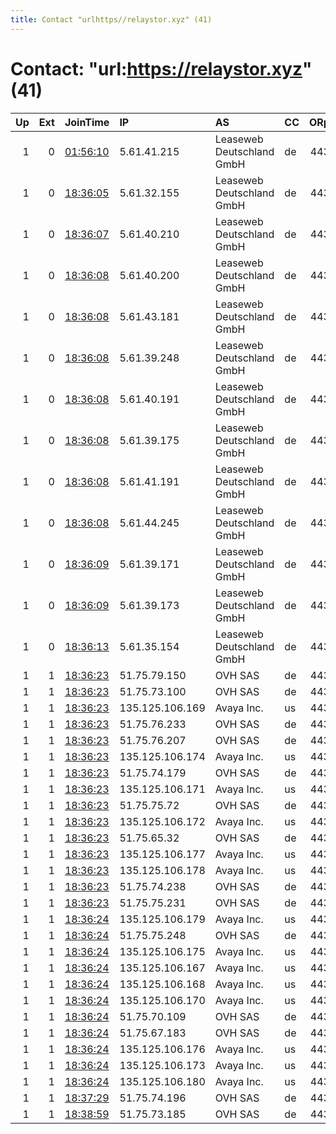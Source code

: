 ```yaml
---
title: Contact "urlhttps//relaystor.xyz" (41)
---
```


# Contact: "url:https://relaystor.xyz" (41)

|   Up |   Ext | JoinTime                                                                                            | IP              | AS                        | CC   |   ORp |   Dirp | OS    | Version   | Nickname        |   eFamMembers |
|-----:|------:|:----------------------------------------------------------------------------------------------------|:----------------|:--------------------------|:-----|------:|-------:|:------|:----------|:----------------|--------------:|
|    1 |     0 | [01:56:10](https://metrics.torproject.org/rs.html#details/84D886AF29BD0E625E9C9DC56DD48C0709D6AF12) | 5.61.41.215     | Leaseweb Deutschland GmbH | de   |   443 |     80 | Linux | 0.4.4.6   | relaystordotxyz |            41 |
|    1 |     0 | [18:36:05](https://metrics.torproject.org/rs.html#details/A0CAFF8530B1F90F3F6B6ED8AF71A8110B9AE23D) | 5.61.32.155     | Leaseweb Deutschland GmbH | de   |   443 |     80 | Linux | 0.4.4.6   | relaystordotxyz |            41 |
|    1 |     0 | [18:36:07](https://metrics.torproject.org/rs.html#details/98B492559041217AAA6ABB69D0A8B8E1C5F2625A) | 5.61.40.210     | Leaseweb Deutschland GmbH | de   |   443 |     80 | Linux | 0.4.4.6   | relaystordotxyz |            41 |
|    1 |     0 | [18:36:08](https://metrics.torproject.org/rs.html#details/08A6EAD2AE6FF2D2456E3B25D02FF1B4816D57F8) | 5.61.40.200     | Leaseweb Deutschland GmbH | de   |   443 |     80 | Linux | 0.4.4.6   | relaystordotxyz |            41 |
|    1 |     0 | [18:36:08](https://metrics.torproject.org/rs.html#details/0F6F8AED98ECE97798EC9C826C4E4B859009EE75) | 5.61.43.181     | Leaseweb Deutschland GmbH | de   |   443 |     80 | Linux | 0.4.4.6   | relaystordotxyz |            41 |
|    1 |     0 | [18:36:08](https://metrics.torproject.org/rs.html#details/334E488963F2F0A59C855D0C4B80F5F4BC36197B) | 5.61.39.248     | Leaseweb Deutschland GmbH | de   |   443 |     80 | Linux | 0.4.4.6   | relaystordotxyz |            41 |
|    1 |     0 | [18:36:08](https://metrics.torproject.org/rs.html#details/63FBC7016CF32A68D1646A64D9261EC1ADBF07BC) | 5.61.40.191     | Leaseweb Deutschland GmbH | de   |   443 |     80 | Linux | 0.4.4.6   | relaystordotxyz |            41 |
|    1 |     0 | [18:36:08](https://metrics.torproject.org/rs.html#details/72BDDC98DA029F95EFF1E1B6C17C518D718E6FB6) | 5.61.39.175     | Leaseweb Deutschland GmbH | de   |   443 |     80 | Linux | 0.4.4.6   | relaystordotxyz |            41 |
|    1 |     0 | [18:36:08](https://metrics.torproject.org/rs.html#details/B62457FE103956AD16D99B67BB8FBF49743AEC38) | 5.61.41.191     | Leaseweb Deutschland GmbH | de   |   443 |     80 | Linux | 0.4.4.6   | relaystordotxyz |            41 |
|    1 |     0 | [18:36:08](https://metrics.torproject.org/rs.html#details/C154DB4D448CB76254C1503313012CEF2238FD7D) | 5.61.44.245     | Leaseweb Deutschland GmbH | de   |   443 |     80 | Linux | 0.4.4.6   | relaystordotxyz |            41 |
|    1 |     0 | [18:36:09](https://metrics.torproject.org/rs.html#details/050207D03297255594A00975F7C55980AA993610) | 5.61.39.171     | Leaseweb Deutschland GmbH | de   |   443 |     80 | Linux | 0.4.4.6   | relaystordotxyz |            41 |
|    1 |     0 | [18:36:09](https://metrics.torproject.org/rs.html#details/09C5DE7C6869A831B08B9B0F36E23E93E144EBEF) | 5.61.39.173     | Leaseweb Deutschland GmbH | de   |   443 |     80 | Linux | 0.4.4.6   | relaystordotxyz |            41 |
|    1 |     0 | [18:36:13](https://metrics.torproject.org/rs.html#details/8E1C4EC91E39E2655419CCF3AB4D84B2F7966FF7) | 5.61.35.154     | Leaseweb Deutschland GmbH | de   |   443 |     80 | Linux | 0.4.4.6   | relaystordotxyz |            41 |
|    1 |     1 | [18:36:23](https://metrics.torproject.org/rs.html#details/2494C0C620991ED7247E966D47D6E0761EBCD14D) | 51.75.79.150    | OVH SAS                   | de   |   443 |     80 | Linux | 0.4.4.6   | relaystordotxyz |            41 |
|    1 |     1 | [18:36:23](https://metrics.torproject.org/rs.html#details/392E2E7F11BAECF964F793584AC1346F363D9AC0) | 51.75.73.100    | OVH SAS                   | de   |   443 |     80 | Linux | 0.4.4.6   | relaystordotxyz |            41 |
|    1 |     1 | [18:36:23](https://metrics.torproject.org/rs.html#details/4A5945896404854432175A53E042AA6B2792DDE9) | 135.125.106.169 | Avaya Inc.                | us   |   443 |     80 | Linux | 0.4.4.6   | relaystordotxyz |            41 |
|    1 |     1 | [18:36:23](https://metrics.torproject.org/rs.html#details/5723608E2CFB37DB68DBB2BEDDF5755943E2BBDF) | 51.75.76.233    | OVH SAS                   | de   |   443 |     80 | Linux | 0.4.4.6   | relaystordotxyz |            41 |
|    1 |     1 | [18:36:23](https://metrics.torproject.org/rs.html#details/6665C7D287642D3740FDB8C08EB25A3CCB43C8C9) | 51.75.76.207    | OVH SAS                   | de   |   443 |     80 | Linux | 0.4.4.6   | relaystordotxyz |            41 |
|    1 |     1 | [18:36:23](https://metrics.torproject.org/rs.html#details/721C220C6CA9CF64D359C43377E61B6AE0E7A2CD) | 135.125.106.174 | Avaya Inc.                | us   |   443 |     80 | Linux | 0.4.4.6   | relaystordotxyz |            41 |
|    1 |     1 | [18:36:23](https://metrics.torproject.org/rs.html#details/83641756F4541C5B1DF3A5EE64E31B43FDC315FA) | 51.75.74.179    | OVH SAS                   | de   |   443 |     80 | Linux | 0.4.4.6   | relaystordotxyz |            41 |
|    1 |     1 | [18:36:23](https://metrics.torproject.org/rs.html#details/8FC065C5B160735C2831EE090030BBD14D67DCAB) | 135.125.106.171 | Avaya Inc.                | us   |   443 |     80 | Linux | 0.4.4.6   | relaystordotxyz |            41 |
|    1 |     1 | [18:36:23](https://metrics.torproject.org/rs.html#details/93C759895A04AC5F21A5CD5DDF018A9C948DD1BE) | 51.75.75.72     | OVH SAS                   | de   |   443 |     80 | Linux | 0.4.4.6   | relaystordotxyz |            41 |
|    1 |     1 | [18:36:23](https://metrics.torproject.org/rs.html#details/C1D517CFB140777C73D4F21086F3928385DA168F) | 135.125.106.172 | Avaya Inc.                | us   |   443 |     80 | Linux | 0.4.4.6   | relaystordotxyz |            41 |
|    1 |     1 | [18:36:23](https://metrics.torproject.org/rs.html#details/DAC1DF7BF480A409D60F364E3C8127E779C344DA) | 51.75.65.32     | OVH SAS                   | de   |   443 |     80 | Linux | 0.4.4.6   | relaystordotxyz |            41 |
|    1 |     1 | [18:36:23](https://metrics.torproject.org/rs.html#details/E37900B1B541C3441B4156B9DFD11311118011FB) | 135.125.106.177 | Avaya Inc.                | us   |   443 |     80 | Linux | 0.4.4.6   | relaystordotxyz |            41 |
|    1 |     1 | [18:36:23](https://metrics.torproject.org/rs.html#details/E7483F379FF4AADC38C94E836F3698A6C83EF9A1) | 135.125.106.178 | Avaya Inc.                | us   |   443 |     80 | Linux | 0.4.4.6   | relaystordotxyz |            41 |
|    1 |     1 | [18:36:23](https://metrics.torproject.org/rs.html#details/F4F837028A36F741B70946921C6747013F7B0568) | 51.75.74.238    | OVH SAS                   | de   |   443 |     80 | Linux | 0.4.4.6   | relaystordotxyz |            41 |
|    1 |     1 | [18:36:23](https://metrics.torproject.org/rs.html#details/F6FE4B7FBA6781703C81D8561BE6B0B7CD4F481A) | 51.75.75.231    | OVH SAS                   | de   |   443 |     80 | Linux | 0.4.4.6   | relaystordotxyz |            41 |
|    1 |     1 | [18:36:24](https://metrics.torproject.org/rs.html#details/5D600AE5AC7E436D9D63EDAE55327977FF5474AE) | 135.125.106.179 | Avaya Inc.                | us   |   443 |     80 | Linux | 0.4.4.6   | relaystordotxyz |            41 |
|    1 |     1 | [18:36:24](https://metrics.torproject.org/rs.html#details/6FEFC79888753BAF4167A55460FACF9D3DAC42AA) | 51.75.75.248    | OVH SAS                   | de   |   443 |     80 | Linux | 0.4.4.6   | relaystordotxyz |            41 |
|    1 |     1 | [18:36:24](https://metrics.torproject.org/rs.html#details/774EE416DC8D150CA0E416DFF8E837AF9F84EDA4) | 135.125.106.175 | Avaya Inc.                | us   |   443 |     80 | Linux | 0.4.4.6   | relaystordotxyz |            41 |
|    1 |     1 | [18:36:24](https://metrics.torproject.org/rs.html#details/A32081BA26979FF7B3A768A012E680D6A6CACD6C) | 135.125.106.167 | Avaya Inc.                | us   |   443 |     80 | Linux | 0.4.4.6   | relaystordotxyz |            41 |
|    1 |     1 | [18:36:24](https://metrics.torproject.org/rs.html#details/A902E660464967EA496341473B1776EC7A6A35D8) | 135.125.106.168 | Avaya Inc.                | us   |   443 |     80 | Linux | 0.4.4.6   | relaystordotxyz |            41 |
|    1 |     1 | [18:36:24](https://metrics.torproject.org/rs.html#details/CC166C16B6B21CC963AB98117BD61371DF53A9E9) | 135.125.106.170 | Avaya Inc.                | us   |   443 |     80 | Linux | 0.4.4.6   | relaystordotxyz |            41 |
|    1 |     1 | [18:36:24](https://metrics.torproject.org/rs.html#details/CFFBD1CEF31EC1C5F371CAAAD80997DA7FD9193B) | 51.75.70.109    | OVH SAS                   | de   |   443 |     80 | Linux | 0.4.4.6   | relaystordotxyz |            41 |
|    1 |     1 | [18:36:24](https://metrics.torproject.org/rs.html#details/D660CD3C59A896BF1F4FE53D0107515D5974175C) | 51.75.67.183    | OVH SAS                   | de   |   443 |     80 | Linux | 0.4.4.6   | relaystordotxyz |            41 |
|    1 |     1 | [18:36:24](https://metrics.torproject.org/rs.html#details/E4FE3B4813DC8DDB2D876140AAFE39E3250683C4) | 135.125.106.176 | Avaya Inc.                | us   |   443 |     80 | Linux | 0.4.4.6   | relaystordotxyz |            41 |
|    1 |     1 | [18:36:24](https://metrics.torproject.org/rs.html#details/EAB91BBCCF74F42A3F2275634509EB7B77731AD5) | 135.125.106.173 | Avaya Inc.                | us   |   443 |     80 | Linux | 0.4.4.6   | relaystordotxyz |            41 |
|    1 |     1 | [18:36:24](https://metrics.torproject.org/rs.html#details/ED4AF159853774774CC47F9AA9A0435E5F23B75E) | 135.125.106.180 | Avaya Inc.                | us   |   443 |     80 | Linux | 0.4.4.6   | relaystordotxyz |            41 |
|    1 |     1 | [18:37:29](https://metrics.torproject.org/rs.html#details/0FD12AABADDAA50BAA7DBF4D1AF263BDD61F5878) | 51.75.74.196    | OVH SAS                   | de   |   443 |     80 | Linux | 0.4.4.6   | relaystordotxyz |            41 |
|    1 |     1 | [18:38:59](https://metrics.torproject.org/rs.html#details/DBBCDF04A17211ECBF4779D9DA52D8917ADCC35A) | 51.75.73.185    | OVH SAS                   | de   |   443 |     80 | Linux | 0.4.4.6   | relaystordotxyz |            41 |
